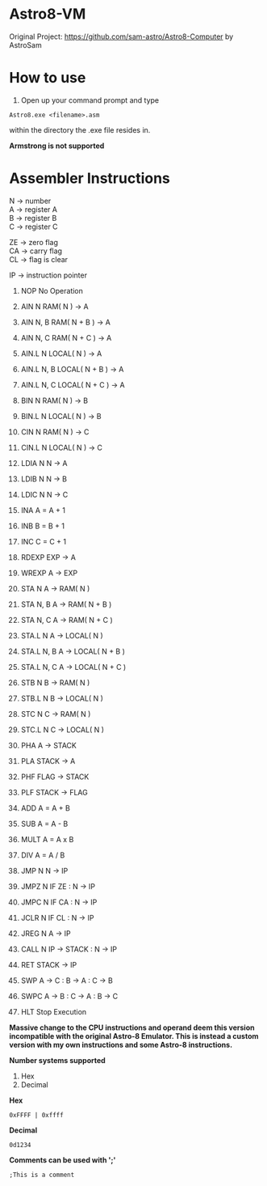 # Astro8-VM
 Original Project: https://github.com/sam-astro/Astro8-Computer by AstroSam  
 
# How to use
 1. Open up your command prompt and type
 ```
 Astro8.exe <filename>.asm
 ```
 within the directory the .exe file resides in.  
 
 **Armstrong is not supported**  
 
# Assembler Instructions
N -> number  
A -> register A  
B -> register B  
C -> register C  

ZE -> zero flag  
CA -> carry flag  
CL -> flag is clear  

IP -> instruction pointer  

1.	NOP				No Operation
	
2.	AIN 	N		RAM( N ) -> A
3.	AIN 	N, B	RAM( N + B ) -> A
4.	AIN		N, C	RAM( N + C ) -> A

5.	AIN.L 	N		LOCAL( N ) -> A
6.	AIN.L	N, B	LOCAL( N + B ) -> A
7.	AIN.L	N, C	LOCAL( N + C ) -> A

8.	BIN		N		RAM( N ) -> B
9.	BIN.L	N		LOCAL( N ) -> B

10.	CIN		N		RAM( N ) -> C
11.	CIN.L	N		LOCAL( N ) -> C

12.	LDIA	N		N -> A
13.	LDIB	N		N -> B
14.	LDIC	N		N -> C

15.	INA     		A = A + 1
16.	INB     		B = B + 1
17.	INC     		C = C + 1

18.	RDEXP   		EXP -> A
19.	WREXP   		A -> EXP

20.	STA		N		A -> RAM( N )
21.	STA		N, B	A -> RAM( N + B )
22.	STA		N, C	A -> RAM( N + C )

23.	STA.L	N		A -> LOCAL( N )
24.	STA.L	N, B	A -> LOCAL( N + B )
25.	STA.L	N, C	A -> LOCAL( N + C )

26.	STB		N		B -> RAM( N )
27.	STB.L	N		B -> LOCAL( N )

28.	STC		N		C -> RAM( N )
29.	STC.L	N		C -> LOCAL( N )

30.	PHA     		A -> STACK
31.	PLA     		STACK -> A
32.	PHF     		FLAG -> STACK
33.	PLF     		STACK -> FLAG

34.	ADD     		A = A + B
35.	SUB     		A = A - B
36.	MULT    		A = A x B
37.	DIV     		A = A / B

38.	JMP		N		N -> IP
39.	JMPZ	N		IF ZE : N -> IP
40.	JMPC	N		IF CA : N -> IP
41.	JCLR	N		IF CL : N -> IP
42.	JREG    N		A -> IP

43.	CALL	N		IP -> STACK : N -> IP
44.	RET				STACK -> IP

45.	SWP				A -> C : B -> A : C -> B
46.	SWPC			A -> B : C -> A : B -> C

47.	HLT				Stop Execution

 **Massive change to the CPU instructions and operand deem this version incompatible with the original Astro-8 Emulator. This is instead a custom version with my own instructions and some Astro-8 instructions.**  
 
 **Number systems supported**
 1. Hex
 2. Decimal
 
 **Hex**
 ```
 0xFFFF | 0xffff
 ```
 
 **Decimal**
 ```
 0d1234
 ```
 
 **Comments can be used with ';'**
 ```
 ;This is a comment
 ```
 
 
 
